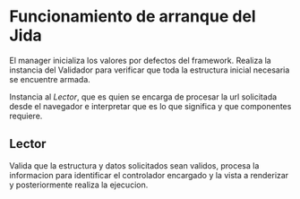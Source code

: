 Funcionamiento de arranque del Jida
====

El manager inicializa los valores por defectos
del framework. 
Realiza la instancia del Validador para verificar que
toda la estructura inicial necesaria se encuentre armada.

Instancia al *Lector*, que es quien se encarga
de procesar la url solicitada desde el navegador
e interpretar que es lo que significa y que componentes
requiere.

Lector
--
Valida que la estructura y datos solicitados sean validos,
procesa la informacion para identificar el controlador encargado
y la vista a renderizar y posteriormente realiza la ejecucion.
